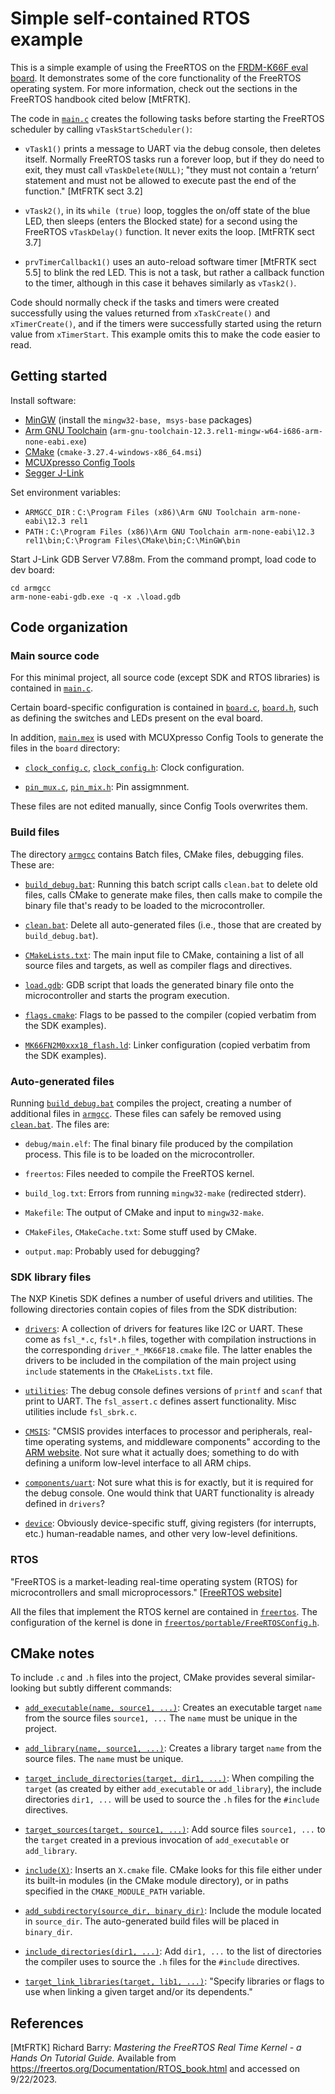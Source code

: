 # Simple self-contained RTOS example

This is a simple example of using the FreeRTOS on the [FRDM-K66F eval
board](https://www.nxp.com/design/development-boards/freedom-development-boards/mcu-boards/freedom-development-platform-for-kinetis-k66-k65-and-k26-mcus:FRDM-K66F).
It demonstrates some of the core functionality of the FreeRTOS operating system.
For more information, check out the sections in the FreeRTOS handbook cited
below [MtFRTK].

The code in [`main.c`](main.c) creates the following tasks before starting the
FreeRTOS scheduler by calling `vTaskStartScheduler()`:

- `vTask1()` prints a message to UART via the debug console, then deletes
  itself.  Normally FreeRTOS tasks run a forever loop, but if they do need to
  exit, they must call `vTaskDelete(NULL)`; "they must not contain a ‘return’
  statement and must not be allowed to execute past the end of the function."
  [MtFRTK sect 3.2]

- `vTask2()`, in its `while (true)` loop, toggles the on/off state of the blue
  LED, then sleeps (enters the Blocked state) for a second using the FreeRTOS
  `vTaskDelay()` function. It never exits the loop. [MtFRTK sect 3.7]

- `prvTimerCallback1()` uses an auto-reload software timer [MtFRTK sect 5.5] to
  blink the red LED.  This is not a task, but rather a callback function to the
  timer, although in this case it behaves similarly as `vTask2()`.

Code should normally check if the tasks and timers were created successfully
using the values returned from `xTaskCreate()` and `xTimerCreate()`, and if the
timers were successfully started using the return value from `xTimerStart`. This
example omits this to make the code easier to read.

## Getting started

Install software:

- [MinGW]( https://sourceforge.net/projects/mingw/) (install the `mingw32-base,
  msys-base` packages)
- [Arm GNU Toolchain](
  https://developer.arm.com/Tools%20and%20Software/GNU%20Toolchain)
  (`arm-gnu-toolchain-12.3.rel1-mingw-w64-i686-arm-none-eabi.exe`)
- [CMake]( https://cmake.org/download/) (`cmake-3.27.4-windows-x86_64.msi`)
- [MCUXpresso Config Tools](
  https://www.nxp.com/design/software/development-software/mcuxpresso-software-and-tools-/mcuxpresso-config-tools-pins-clocks-and-peripherals:MCUXpresso-Config-Tools)
- [Segger J-Link](https://www.segger.com/downloads/jlink/)

Set environment variables:

- `ARMGCC_DIR` : `C:\Program Files (x86)\Arm GNU Toolchain arm-none-eabi\12.3
  rel1`
- `PATH` : `C:\Program Files (x86)\Arm GNU Toolchain arm-none-eabi\12.3
  rel1\bin;C:\Program Files\CMake\bin;C:\MinGW\bin`

Start J-Link GDB Server V7.88m. From the command prompt, load code to dev board:

    cd armgcc
    arm-none-eabi-gdb.exe -q -x .\load.gdb

## Code organization

### Main source code

For this minimal project, all source code (except SDK and RTOS libraries) is
contained in [`main.c`](main.c).

Certain board-specific configuration is contained in [`board.c`](board/board.c),
[`board.h`](board/board.h), such as defining the switches and LEDs present on
the eval board.

In addition, [`main.mex`](main.mex) is used with MCUXpresso Config Tools to
generate the files in the `board` directory:

- [`clock_config.c`](board/clock_config.c),
  [`clock_config.h`](board/clock_config.h): Clock configuration.

- [`pin_mux.c`](board/pin_mux.c), [`pin_mix.h`](board/pin_mix.h): Pin
  assigmnment.

These files are not edited manually, since Config Tools overwrites them.

### Build files

The directory [`armgcc`](armgcc) contains Batch files, CMake files, debugging
files. These are:

- [`build_debug.bat`](armgcc/build_debug.bat): Running this batch script calls
  `clean.bat` to delete old files, calls CMake to generate make files, then
  calls make to compile the binary file that's ready to be loaded to the
  microcontroller.

- [`clean.bat`](armgcc/clean.bat): Delete all auto-generated files (i.e., those
  that are created by `build_debug.bat`).

- [`CMakeLists.txt`](armgcc/CMakeLists.txt): The main input file to CMake,
  containing a list of all source files and targets, as well as compiler flags
  and directives.

- [`load.gdb`](armgcc/load.gdb): GDB script that loads the generated binary file
  onto the microcontroller and starts the program execution.

- [`flags.cmake`](armgcc/flags.cmake): Flags to be passed to the compiler
  (copied verbatim from the SDK examples).

- [`MK66FN2M0xxx18_flash.ld`](armgcc/MK66FN2M0xxx18_flash.ld): Linker
  configuration (copied verbatim from the SDK examples).

### Auto-generated files

Running [`build_debug.bat`](armgcc/build_debug.bat) compiles the project,
creating a number of additional files in [`armgcc`](armgcc). These files can
safely be removed using [`clean.bat`](armgcc/clean.bat). The files are:

- `debug/main.elf`: The final binary file produced by the compilation process.
  This file is to be loaded on the microcontroller.

- `freertos`: Files needed to compile the FreeRTOS kernel.

- `build_log.txt`: Errors from running `mingw32-make` (redirected stderr).

- `Makefile`: The output of CMake and input to `mingw32-make`.

- `CMakeFiles`, `CMakeCache.txt`: Some stuff used by CMake.

- `output.map`: Probably used for debugging?

### SDK library files

The NXP Kinetis SDK defines a number of useful drivers and utilities. The
following directories contain copies of files from the SDK distribution:

- [`drivers`](drivers): A collection of drivers for features like I2C or UART.
  These come as `fsl_*.c`, `fsl*.h` files, together with compilation
  instructions in the corresponding `driver_*_MK66F18.cmake` file. The latter
  enables the drivers to be included in the compilation of the main project
  using `include` statements in the `CMakeLists.txt` file.

- [`utilities`](utilities): The debug console defines versions of `printf` and
  `scanf` that print to UART. The `fsl_assert.c` defines assert functionality.
  Misc utilities include `fsl_sbrk.c`.

- [`CMSIS`](CMSIS): "CMSIS provides interfaces to processor and peripherals,
  real-time operating systems, and middleware components" according to the [ARM
  website](https://www.keil.arm.com/cmsis). Not sure what it actually does;
  something to do with defining a uniform low-level interface to all ARM chips.

- [`components/uart`](components/uart): Not sure what this is for exactly, but
  it is required for the debug console. One would think that UART functionality
  is already defined in `drivers`?

- [`device`](device): Obviously device-specific stuff, giving registers (for
  interrupts, etc.) human-readable names, and other very low-level definitions.

### RTOS

"FreeRTOS is a market-leading real-time operating system (RTOS) for
microcontrollers and small microprocessors." [[FreeRTOS
website](https://www.freertos.org/index.html)]

All the files that implement the RTOS kernel are contained in
[`freertos`](freertos). The configuration of the kernel is done in
[`freertos/portable/FreeRTOSConfig.h`](`freertos/portable/FreeRTOSConfig.h`).

## CMake notes

To include `.c` and `.h` files into the project, CMake provides several
similar-looking but subtly different commands:

- [`add_executable(name, source1,
  ...)`](https://cmake.org/cmake/help/latest/command/add_executable.html):
  Creates an executable target `name` from the source files `source1, ...` The
  `name` must be unique in the project.

- [`add_library(name, source1,
  ...)`](https://cmake.org/cmake/help/latest/command/add_library.html): Creates
  a library target `name` from the source files. The `name` must be unique.

- [`target_include_directories(target, dir1,
  ...)`](https://cmake.org/cmake/help/latest/command/target_include_directories.html):
  When compiling the `target` (as created by either `add_executable` or
  `add_library`), the include directories `dir1, ...` will be used to source the
  `.h` files for the `#include` directives.

- [`target_sources(target, source1,
  ...)`](https://cmake.org/cmake/help/latest/command/target_sources.html): Add
  source files `source1, ...` to the `target` created in a previous invocation
  of `add_executable` or `add_library`.

- [`include(X)`](https://cmake.org/cmake/help/latest/command/include.html):
  Inserts an `X.cmake` file. CMake looks for this file either under its built-in
  modules (in the CMake module directory), or in paths specified in the
  `CMAKE_MODULE_PATH` variable.

- [`add_subdirectory(source_dir,
  binary_dir)`](https://cmake.org/cmake/help/latest/command/add_subdirectory.html):
  Include the module located in `source_dir`. The auto-generated build files
  will be placed in `binary_dir`.

- [`include_directories(dir1,
  ...)`](https://cmake.org/cmake/help/latest/command/include_directories.html):
  Add `dir1, ...` to the list of directories the compiler uses to source the
  `.h` files for the `#include` directives.

- [`target_link_libraries(target, lib1,
  ...)`](https://cmake.org/cmake/help/latest/command/target_link_libraries.html):
  "Specify libraries or flags to use when linking a given target and/or its
  dependents."

## References

[MtFRTK] Richard Barry: *Mastering the FreeRTOS Real Time Kernel - a Hands On
Tutorial Guide.* Available from
<https://freertos.org/Documentation/RTOS_book.html> and accessed on 9/22/2023.
